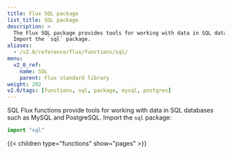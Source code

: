 ```yaml
---
title: Flux SQL package
list_title: SQL package
description: >
  The Flux SQL package provides tools for working with data in SQL databases such as MySQL and PostgreSQL.
  Import the `sql` package.
aliases:
  - /v2.0/reference/flux/functions/sql/
menu:
  v2_0_ref:
    name: SQL
    parent: Flux standard library
weight: 202
v2.0/tags: [functions, sql, package, mysql, postgres]
---
```


SQL Flux functions provide tools for working with data in SQL databases such as MySQL and PostgreSQL.
Import the `sql` package:

```js
import "sql"
```

{{< children type="functions" show="pages" >}}
